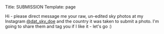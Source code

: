 Title: SUBMISSION
Template: page

Hi - please direct message me your raw, un-edited sky photos at my Instagram [@dat_sky_doe](https://www.instagram.com/dat_sky_doe/) and the country it was taken to submit a photo. I'm going to share them and tag you if I like it - let's go :)
